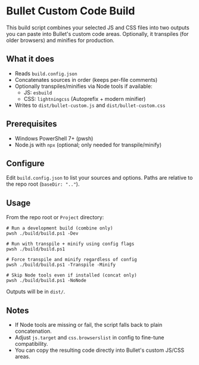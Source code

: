 # Bullet Custom Code Build

This build script combines your selected JS and CSS files into two outputs you can paste into Bullet's custom code areas. Optionally, it transpiles (for older browsers) and minifies for production.

## What it does

- Reads `build.config.json`
- Concatenates sources in order (keeps per-file comments)
- Optionally transpiles/minifies via Node tools if available:
  - JS: `esbuild`
  - CSS: `lightningcss` (Autoprefix + modern minifier)
- Writes to `dist/bullet-custom.js` and `dist/bullet-custom.css`

## Prerequisites

- Windows PowerShell 7+ (pwsh)
- Node.js with `npx` (optional; only needed for transpile/minify)

## Configure

Edit `build.config.json` to list your sources and options. Paths are relative to the repo root (`baseDir: ".."`).

## Usage

From the repo root or `Project` directory:

```pwsh
# Run a development build (combine only)
pwsh ./build/build.ps1 -Dev

# Run with transpile + minify using config flags
pwsh ./build/build.ps1

# Force transpile and minify regardless of config
pwsh ./build/build.ps1 -Transpile -Minify

# Skip Node tools even if installed (concat only)
pwsh ./build/build.ps1 -NoNode
```

Outputs will be in `dist/`.

## Notes

- If Node tools are missing or fail, the script falls back to plain concatenation.
- Adjust `js.target` and `css.browserslist` in config to fine-tune compatibility.
- You can copy the resulting code directly into Bullet's custom JS/CSS areas.
